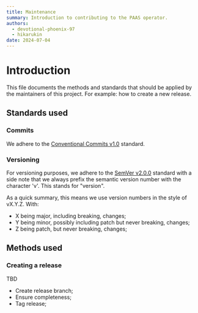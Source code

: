 ```yaml
---
title: Maintenance
summary: Introduction to contributing to the PAAS operator.
authors:
  - devotional-phoenix-97
  - hikarukin
date: 2024-07-04
---
```


Introduction
============

This file documents the methods and standards that should be applied by the maintainers
of this project. For example: how to create a new release.

Standards used
--------------

### Commits

We adhere to the [Conventional Commits v1.0](https://www.conventionalcommits.org/en/v1.0.0/) standard.

### Versioning

For versioning purposes, we adhere to the [SemVer v2.0.0](https://semver.org/spec/v2.0.0.html) standard with a side note that we always prefix the semantic version number with the character 'v'. This stands for "version".

As a quick summary, this means we use version numbers in the style of vX.Y.Z.
With:
- X being major, including breaking, changes;
- Y being minor, possibly including patch but never breaking, changes;
- Z being patch, but never breaking, changes;

Methods used
------------

### Creating a release

TBD

- Create release branch;
- Ensure completeness;
- Tag release;
